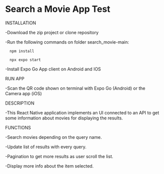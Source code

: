 # Search a Movie App Test

INSTALLATION

-Download the zip project or clone repository

-Run the following commands on folder search_movie-main:

      npm install

      npx expo start
  
-Install Expo Go App client on Android and IOS
  
 RUN APP
 
 -Scan the QR code shown on terminal with Expo Go (Android) or the Camera app (iOS)
 
 
 DESCRIPTION
 
 -This React Native application implements an UI connected to an API to get some information about movies for displaying the results.  
 
 FUNCTIONS
 
 -Search movies depending on the query name.
 
 -Update list of results with every query.
 
 -Pagination to get more results as user scroll the list.
 
 -Display more info about the item selected.
 
 

